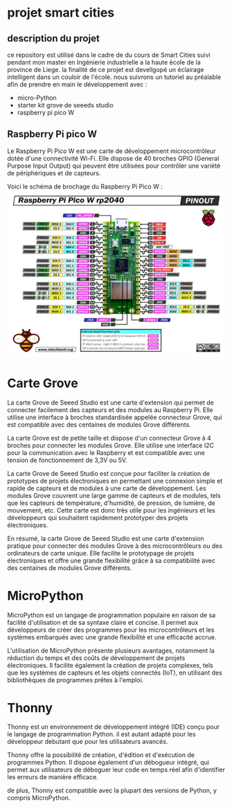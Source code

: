 ﻿# projet smart cities

## description du projet
ce repository est utilisé dans le cadre de du cours de Smart Cities suivi pendant mon master en Ingénierie industrielle a la haute école de la province de Liege. la finalité de ce projet est devellgopé un éclairage intelligent dans un couloir de l'école. 
nous suivrons un tutoriel au préalable afin de prendre en main le développement avec :
- micro-Python
- starter kit grove de seeeds studio
- raspberry pi pico W

## Raspberry Pi pico W
Le Raspberry Pi Pico W est une carte de développement microcontrôleur dotée d'une connectivité Wi-Fi. Elle dispose de 40 broches GPIO (General Purpose Input Output) qui peuvent être utilisées pour contrôler une variété de périphériques et de capteurs.

Voici le schéma de brochage du Raspberry Pi Pico W :
![Schema Raspberry PI Pico W](https://github.com/Didier-roth/SmartCities/blob/ressources/223663633-08f1284b-25e7-4a80-b310-281f1674de89.png)

# Carte Grove
La carte Grove de Seeed Studio est une carte d'extension qui permet de connecter facilement des capteurs et des modules au Raspberry Pi. Elle utilise une interface à broches standardisée appelée connecteur Grove, qui est compatible avec des centaines de modules Grove différents.

La carte Grove est de petite taille et dispose d'un connecteur Grove à 4 broches pour connecter les modules Grove. Elle utilise une interface I2C pour la communication avec le Raspberry et est compatible avec une tension de fonctionnement de 3,3V ou 5V.

La carte Grove de Seeed Studio est conçue pour faciliter la création de prototypes de projets électroniques en permettant une connexion simple et rapide de capteurs et de modules à une carte de développement. Les modules Grove couvrent une large gamme de capteurs et de modules, tels que les capteurs de température, d'humidité, de pression, de lumière, de mouvement, etc. Cette carte est donc très utile pour les ingénieurs et les développeurs qui souhaitent rapidement prototyper des projets électroniques.

En résumé, la carte Grove de Seeed Studio est une carte d'extension pratique pour connecter des modules Grove à des microcontrôleurs ou des ordinateurs de carte unique. Elle facilite le prototypage de projets électroniques et offre une grande flexibilité grâce à sa compatibilité avec des centaines de modules Grove différents.

# MicroPython
MicroPython est un langage de programmation populaire en raison de sa facilité d'utilisation et de sa syntaxe claire et concise. Il permet aux développeurs de créer des programmes pour les microcontrôleurs et les systèmes embarqués avec une grande flexibilité et une efficacité accrue.

L'utilisation de MicroPython présente plusieurs avantages, notamment la réduction du temps et des coûts de développement de projets électroniques. Il facilite également la création de projets complexes, tels que les systèmes de capteurs et les objets connectés (IoT), en utilisant des bibliothèques de programmes prêtes à l'emploi.

# Thonny

Thonny est un environnement de développement intégré (IDE) conçu pour le langage de programmation Python. il est autant adapté pour les développeur debutant que pour les utilisateurs avancés.

Thonny offre la possibilité de création, d'édition et d'exécution de programmes Python. Il dispose également d'un débogueur intégré, qui permet aux utilisateurs de déboguer leur code en temps réel afin d'identifier les erreurs de manière efficace.

de plus, Thonny est compatible avec la plupart des versions de Python, y compris MicroPython.
